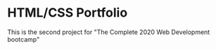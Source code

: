 # HTML/CSS Portfolio 

This is the second project for "The Complete 2020 Web Development bootcamp" 
